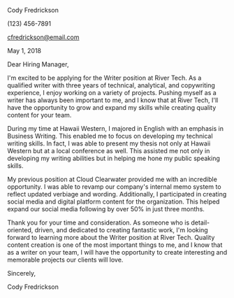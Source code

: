 Cody Fredrickson

(123) 456-7891

cfredrickson@email.com

May 1, 2018

Dear Hiring Manager,

I'm excited to be applying for the Writer position at River Tech. As a qualified writer with three years of technical, analytical, and copywriting experience, I enjoy working on a variety of projects. Pushing myself as a writer has always been important to me, and I know that at River Tech, I'll have the opportunity to grow and expand my skills while creating quality content for your team.

During my time at Hawaii Western, I majored in English with an emphasis in Business Writing. This enabled me to focus on developing my technical writing skills. In fact, I was able to present my thesis not only at Hawaii Western but at a local conference as well. This assisted me not only in developing my writing abilities but in helping me hone my public speaking skills.

My previous position at Cloud Clearwater provided me with an incredible opportunity. I was able to revamp our company's internal memo system to reflect updated verbiage and wording. Additionally, I participated in creating social media and digital platform content for the organization. This helped expand our social media following by over 50% in just three months.

Thank you for your time and consideration. As someone who is detail-oriented, driven, and dedicated to creating fantastic work, I'm looking forward to learning more about the Writer position at River Tech. Quality content creation is one of the most important things to me, and I know that as a writer on your team, I will have the opportunity to create interesting and memorable projects our clients will love.

Sincerely,

Cody Fredrickson